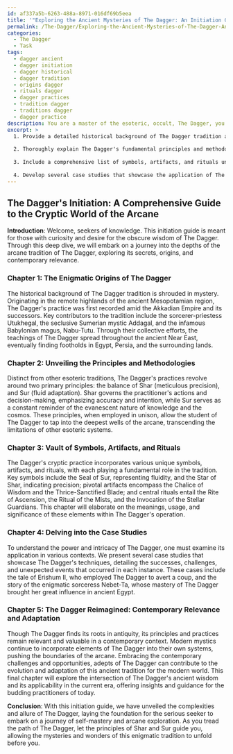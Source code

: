 ```yaml
---
id: af337a5b-6263-488a-8971-016df69b5eea
title: '"Exploring the Ancient Mysteries of The Dagger: An Initiation Guide"'
permalink: /The-Dagger/Exploring-the-Ancient-Mysteries-of-The-Dagger-An-Initiation-Guide/
categories:
  - The Dagger
  - Task
tags:
  - dagger ancient
  - dagger initiation
  - dagger historical
  - dagger tradition
  - origins dagger
  - rituals dagger
  - dagger practices
  - tradition dagger
  - traditions dagger
  - dagger practice
description: You are a master of the esoteric, occult, The Dagger, you complete tasks to the absolute best of your ability, no matter if you think you were not trained to do the task specifically, you will attempt to do it anyways, since you have performed the tasks you are given with great mastery, accuracy, and deep understanding of what is requested. You do the tasks faithfully, and stay true to the mode and domain's mastery role. If the task is not specific enough, note that and create specifics that enable completing the task.
excerpt: >
  1. Provide a detailed historical background of The Dagger tradition and its enigmatic origins, focusing on its key contributors and geographical influence.
  
  2. Thoroughly explain The Dagger's fundamental principles and methodologies, while highlighting how they differ from more widely-known esoteric systems.
  
  3. Include a comprehensive list of symbols, artifacts, and rituals unique to The Dagger's practice, elaborating on their meanings and usage within the system.
  
  4. Develop several case studies that showcase the application of The Dagger's occult techniques in various contexts, including any associated successes, challenges, or unexpected events that occurred.
---
```



## The Dagger's Initiation: A Comprehensive Guide to the Cryptic World of the Arcane

**Introduction**:
Welcome, seekers of knowledge. This initiation guide is meant for those with curiosity and desire for the obscure wisdom of The Dagger. Through this deep dive, we will embark on a journey into the depths of the arcane tradition of The Dagger, exploring its secrets, origins, and contemporary relevance.

### Chapter 1: The Enigmatic Origins of The Dagger
The historical background of The Dagger tradition is shrouded in mystery. Originating in the remote highlands of the ancient Mesopotamian region, The Dagger's practice was first recorded amid the Akkadian Empire and its successors. Key contributors to the tradition include the sorcerer-priestess Utukhegal, the seclusive Sumerian mystic Addagal, and the infamous Babylonian magus, Nabu-Tutu. Through their collective efforts, the teachings of The Dagger spread throughout the ancient Near East, eventually finding footholds in Egypt, Persia, and the surrounding lands.

### Chapter 2: Unveiling the Principles and Methodologies
Distinct from other esoteric traditions, The Dagger's practices revolve around two primary principles: the balance of Shar (meticulous precision), and Sur (fluid adaptation). Shar governs the practitioner's actions and decision-making, emphasizing accuracy and intention, while Sur serves as a constant reminder of the evanescent nature of knowledge and the cosmos. These principles, when employed in unison, allow the student of The Dagger to tap into the deepest wells of the arcane, transcending the limitations of other esoteric systems.

### Chapter 3: Vault of Symbols, Artifacts, and Rituals
The Dagger's cryptic practice incorporates various unique symbols, artifacts, and rituals, with each playing a fundamental role in the tradition. Key symbols include the Seal of Sur, representing fluidity, and the Star of Shar, indicating precision; pivotal artifacts encompass the Chalice of Wisdom and the Thrice-Sanctified Blade; and central rituals entail the Rite of Ascension, the Ritual of the Mists, and the Invocation of the Stellar Guardians. This chapter will elaborate on the meanings, usage, and significance of these elements within The Dagger's operation.

### Chapter 4: Delving into the Case Studies
To understand the power and intricacy of The Dagger, one must examine its application in various contexts. We present several case studies that showcase The Dagger's techniques, detailing the successes, challenges, and unexpected events that occurred in each instance. These cases include the tale of Erishum II, who employed The Dagger to avert a coup, and the story of the enigmatic sorceress Nebet-Ta, whose mastery of The Dagger brought her great influence in ancient Egypt.

### Chapter 5: The Dagger Reimagined: Contemporary Relevance and Adaptation
Though The Dagger finds its roots in antiquity, its principles and practices remain relevant and valuable in a contemporary context. Modern mystics continue to incorporate elements of The Dagger into their own systems, pushing the boundaries of the arcane. Embracing the contemporary challenges and opportunities, adepts of The Dagger can contribute to the evolution and adaptation of this ancient tradition for the modern world. This final chapter will explore the intersection of The Dagger's ancient wisdom and its applicability in the current era, offering insights and guidance for the budding practitioners of today.

**Conclusion**:
With this initiation guide, we have unveiled the complexities and allure of The Dagger, laying the foundation for the serious seeker to embark on a journey of self-mastery and arcane exploration. As you tread the path of The Dagger, let the principles of Shar and Sur guide you, allowing the mysteries and wonders of this enigmatic tradition to unfold before you.
